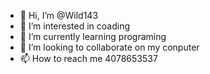 - 👋 Hi, I’m @Wild143
- 👀 I’m interested in coading 
- 🌱 I’m currently learning programing
- 💞️ I’m looking to collaborate on my conputer 
- 📫 How to reach me 4078653537

<!---
Wild143/Wild143 is a ✨ special ✨ repository because its `README.md` (this file) appears on your GitHub profile.
You can click the Preview link to take a look at your changes.
--->
